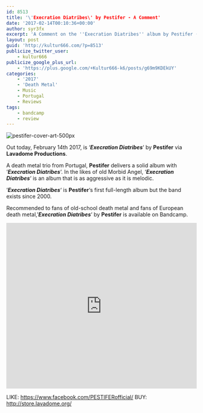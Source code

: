 ```yaml
---
id: 8513
title: '\'Execration Diatribes\' by Pestifer - A Comment'
date: '2017-02-14T00:10:36+00:00'
author: syr3fx
excerpt: 'A Comment on the ''Execration Diatribes'' album by Pestifer (2017).'
layout: post
guid: 'http://kultur666.com/?p=8513'
publicize_twitter_user:
    - kultur666
publicize_google_plus_url:
    - 'https://plus.google.com/+Kultur666-k6/posts/g69m9KDEkUY'
categories:
    - '2017'
    - 'Death Metal'
    - Music
    - Portugal
    - Reviews
tags:
    - bandcamp
    - review
---
```


![pestifer-cover-art-500px](http://localhost:8080/wp-content/uploads/2017/02/pestifer-cover-art-500px.jpg)

Out today, February 14th 2017, is ‘***Execration Diatribes***‘ by **Pestifer** via **Lavadome Productions**.

A death metal trio from Portugal, **Pestifer** delivers a solid album with ‘***Execration Diatribes***‘. In the likes of old Morbid Angel, ‘***Execration Diatribes***‘ is an album that is as aggressive as it is melodic.

‘***Execration Diatribes***‘ is **Pestifer**‘s first full-length album but the band exists since 2000.

Recommended to fans of old-school death metal and fans of European death metal,’***Execration Diatribes***‘ by **Pestifer** is available on Bandcamp.

<iframe style="border: 0; width: 100%; height: 439px;" src="https://bandcamp.com/EmbeddedPlayer/album=459989879/size=large/bgcol=333333/linkcol=e99708/tracklist=false/transparent=true/" seamless></iframe>

LIKE: <https://www.facebook.com/PESTIFERofficial/>
BUY: <http://store.lavadome.org/>